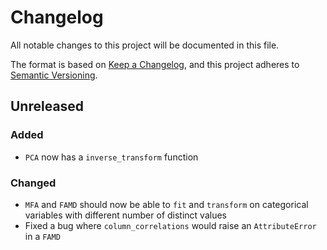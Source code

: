 # Changelog

All notable changes to this project will be documented in this file.

The format is based on [Keep a Changelog](https://keepachangelog.com/en/1.0.0/), and this project adheres to [Semantic Versioning](https://semver.org/spec/v2.0.0.html).

## Unreleased

### Added

- `PCA` now has a `inverse_transform` function

### Changed

- `MFA` and `FAMD` should now be able to `fit` and `transform` on categorical variables with different number of distinct values
- Fixed a bug where `column_correlations` would raise an `AttributeError` in a `FAMD`
